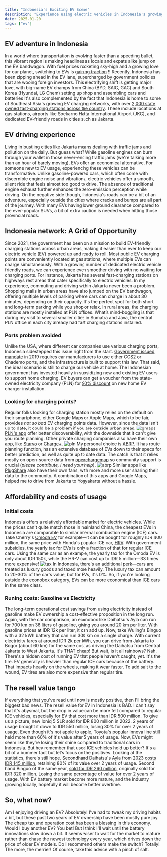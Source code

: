 ```yaml
---
title: "Indonesia's Exciting EV Scene"
description: "Experience using electric vehicles in Indonesia's growing EV ecosystem"
date: 2025-01-20
tags: ["ev"]
---
```


## EV adventure in Indonesia

In a world where transportation is evolving faster than a speeding bullet, this vibrant region is making headlines as locals and expats alike jump on the EV bandwagon. With fuel prices rocketing sky-high and a growing love for our planet, switching to EVs is [gaining traction](https://jakartaglobe.id/tech/indonesia-sees-robust-growth-in-electric-vehicle-sales-amid-global-decline#:~:text=According%20to%20data%20from%20the%20Indonesian%20Automotive%20Industry,of%20a%20total%20car%20market%20of%20784%2C788%20units) !!
Recently, Indonesia has been zipping ahead in the EV lane, supercharged by government policies that are wooing foreign investors. This electrifying shift is getting major love, with big-name EV champs from China (BYD, SAIC, GAC) and South Korea (Hyundai, LG Chem) setting up shop and assembling cars and batteries
It's also complemented by the fact that Indonesia is home to some of Southeast Asia's growing EV charging networks, with over [2,000 state owned fast-charging stations across the country](https://web.pln.co.id/media/siaran-pers/2024/09/perbanyak-charging-station-ev-pln-gandeng-pt-utomo-charge-indonesia-dan-acme-corporation#:~:text=Hartanto%20merinci%2C%20hingga%20Agustus%20tahun%202024%20ketersediaan%20SPKLU%20sebanyak%202.015%20unit.%20Jumlah%20ini%20juga%20diikuti%20oleh%20peningkatan%20jumlah%20Stasiun%20Penukaran%20Baterai%20Kendaraan%20Listrik%20Umum%20(SPBKLU)%20yang%20mencapai%202.182%20tersebar%20di%20seluruh%20Indonesia.). These include locations at gas stations, airports like Soekarno Hatta International Airport (JKC), and dedicated EV-friendly roads in cities such as Jakarta.

## EV driving experience

Living in bustling cities like Jakarta means dealing with traffic jams and pollution on the daily. But guess what? While gasoline engines can burn through your wallet in those never-ending traffic jams (we're talking more than an hour of barely moving), EVs offer an economical alternative.
For someone new to EV usage, experiencing these vehicles can be transformative. Unlike gasoline-powered cars, which often come with discernible engine noise and vibrations, electric vehicles offer a smooth, silent ride that feels almost too good to drive. The absence of traditional engine exhaust further enhances the zero-emission perception while driving.
On the negative side though, Indonesia's roads can be a bit of an adventure, especially outside the cities where cracks and bumps are all part of the journey. With many EVs having lower ground clearance compared to the ever-popular SUVs, a bit of extra caution is needed when hitting those provincial roads.

## Indonesia network: A Grid of Opportunity

Since 2021, the government has been on a mission to build EV-friendly charging stations across urban areas, making it easier than ever to keep our electric vehicle (EV) powered up and ready to roll. Most public EV charging points are conveniently located at gas stations, where multiple EVs can charge simultaneously.
With a growing number of dedicated electric vehicle friendly roads, we can experience even smoother driving with no waiting for charging ports. For instance, Jakarta has several fast-charging stations on highways rest areas that cater specifically to electric vehicles. In my experience, commuting and driving within Jakarta never been a problem.
Shopping malls in urban areas have also jumped on the EV bandwagon, offering multiple levels of parking where cars can charge in about 30 minutes, depending on their capacity. It's the perfect spot for both short and long-term parking while you shop or relax.
In rural areas, the charging stations are mostly installed at PLN offices. What’s mind-boggling is that during my visit to several smaller cities in Sumatra and Java, the central PLN office in each city already had fast charging stations installed.

### Ports problem avoided

Unlike the USA, where different car companies use various charging ports, Indonesia sidestepped this issue right from the start.  [Government issued mandate](https://gatrik.esdm.go.id/assets/uploads/download_index/files/23211-200804-bahan-webinar-pm-esdm-13-2020-dirbinus-publikasi.pdf) in 2019 requires car manufacturers to use either CCS2 or Chademo ports, and the infrastructure is built to support this law.
That said, the ideal scenario is still to charge our vehicle at home. The Indonesian government has invested heavily in subsidizing new and existing EV users to support home charging. EV buyers can get a voucher from the state-owned electricity company (PLN) for [90% discount](https://web.pln.co.id/media/siaran-pers/2023/01/nge-charge-mobil-listrik-di-rumah-lebih-hemat-ada-promo-sambung-listrik-dari-pln) on new home EV charger installation.

### Looking for charging points?

Regular folks looking for charging station mostly relies on the default on their smartphone, either Google Maps or Apple Maps, which to be fair, provides *not so bad* EV charging points data. However, since the data isn't up to date, it could be a problem if you are outside urban areas.
![gmaps](./ev-in-indonesia-0.jpg)
[PLN's app](https://layanan.pln.co.id/pln-mobile) offer better discoverability, with the downside that it can't give you route planning. Other private charging companies also have their own app, like [Starvo](https://starvo.co.id/) or [Charge+](https://www.chargeplus.com/id).
![pln](./ev-in-indonesia-1.jpg)
My personal choice is [ABRP](https://abetterrouteplanner.com/). It has route planning function, has an extensive database of EVs down to their specs for better prediction, as well as quite up to date data. The catch is that it relies mostly on open-source data from [openchargemap](https://map.openchargemap.io/) so community support is crucial (*please contribute, I need your help*).
![abrp](./ev-in-indonesia-2.jpg)
Similar apps like [PlugShare](https://www.plugshare.com/) also have their own fans, with more and more user sharing their data to the community. A combination of this apps and Google Maps, helped me to drive from Jakarta to Yogyakarta without a hassle.

## Affordability and costs of usage

### Initial costs

Indonesia offers a relatively affordable market for electric vehicles. While the prices can't quite match those in mainland China, the cheapest EVs in Indonesia are comparable to similar internal combustion engine (ICE) cars.
Take Cherry's [Omoda EV](https://www.oto.com/mobil-baru/chery/omoda-e5/pure) for example—it can be bought for roughly IDR 400 million, the same price with Honda's popular ICE car, [HRV](https://www.oto.com/mobil-baru/honda/hr-v/1-5l-e-cvt).
With government subsidies, the yearly tax for EVs is only a fraction of that for regular ICE cars. Using the same car as an example, the yearly tax for the Omoda EV is only about IDR 150k, while the HR-V can cost up to IDR 5 million—33 times more expensive!
![tax](./ev-in-indonesia-3.jpg)
In Indonesia, there's an additional perk—cars are treated as luxury goods and taxed more heavily. The luxury tax can amount to 20-30% of the car's value, but for EVs, it's 0%. So, if you're looking outside the econobox category, EVs can be more economical than ICE cars in the same class.

### Runing costs: Gasoline vs Electricity

The long-term operational cost savings from using electricity instead of gasoline make EV ownership a cost-effective proposition in the long run.
Again, with the car comparison, an econobox like Daihatsu's Ayla can run for 700 km on 36 liters of gasoline, giving you around 20 km per liter. With gasoline prices at IDR 12k per liter, it can add up. Now, take Wuling's Binguo with a 32 kWh battery that can run 300 km on a single charge. With current electricity fares at around IDR 2k per kWh, you can drive from Jakarta to Bogor (about 60 km) for the same cost as driving the Daihatsu from Central Jakarta to West Jakarta. It's THAT cheap!
But wait, is it all rainbows? Nah. There's a hidden cost of running EV that people haven't caught, yet. It's the tire. EV generally is heavier than regular ICE cars because of the battery. That impacts heavily on the wheels, making it wear faster. To add salt to the wound, EV tires are also more expensive than regular tire.

## The resell value tango

If everything that you've read until now is mostly positive, then I'll bring the biggest bad news. The resell value for EV in Indonesia is BAD.
I can't say that it's abysmal, but the drop in value can be more felt compared to regular ICE vehicles, especially for EV that cost more than IDR 500 million.
To give us a picture, new Ioniq 5 SLR sold for IDR 800 million in 2022. 2 years of usage brought it down to IDR 550 million, losing 30% for over 2 years of usage. Even though it's not apple to apple, Toyota's popular Innova line still held more than 60% of it's value after 5 years of usage.
Now, EVs might seem like they’re losing their shine compared to traditional cars in Indonesia. But hey remember that used ICE vehicles hold up better? It's a bit of a bummer fact but let’s focus on the positives.
Looking at the statistics, there's still hope. Secondhand Daihatsu's Ayla from 2023 [costs IDR 145 million](https://www.mobil123.com/mobil-dijual/daihatsu/ayla/year-2023/indonesia), retaining 80% of its value over 2 years of usage. Second hand Binguo of the same year, [sold for IDR 260 million](https://www.mobil123.com/mobil-bekas-dijual/wuling/binguo-ev/indonesia?page_size=25), originally sold for IDR 320 million. Losing the same percentage of value for over 2 years of usage.
With EV battery market become more mature, and the industry growing locally, hopefully it will become better overtime.

## So, what now?

Am I enjoying driving an EV? Absolutely! I've had to tweak my driving habits a bit, but these past two years of EV ownership have been mostly pure joy. The cheap tax and operation cost has been a blessing in this economy.
Would I buy another EV? You bet! But I think I'll wait until the battery innovations slow down a bit. It seems wiser to wait for the market to mature rather than chase the newest technology every year, which drives down the price of older EV models.
Do I recommend others make the switch? Totally! The more, the merrier!
Of course, take this advice with a pinch of salt.
